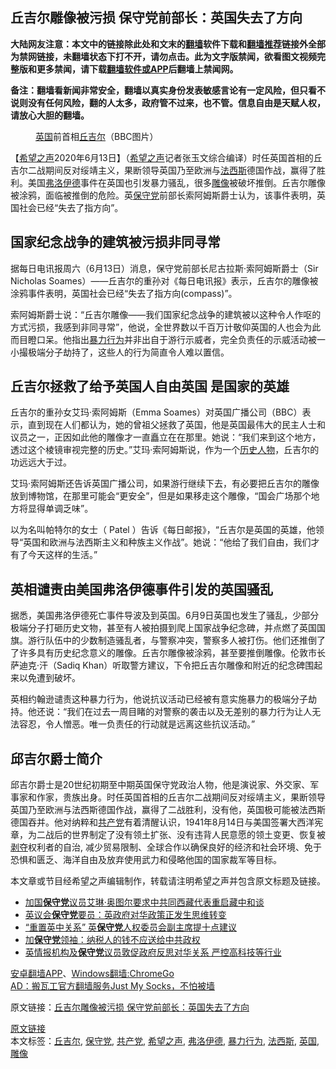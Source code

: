  <h2>丘吉尔雕像被污损  保守党前部长：英国失去了方向</h2> <p class="notice"><b>大陆网友注意：本文中的链接除此处和文末的<a href="https://github.com/bannedbook/fanqiang" >翻墙</a>软件下载和<a href="https://github.com/killgcd/justmysocks/blob/master/README.md">翻墙推荐</a>链接外全部为禁网链接，未翻墙状态下打不开，请勿点击。此为文字版禁闻，欲看图文视频完整版和更多禁闻，请下载<a href="https://github.com/bannedbook/fanqiang">翻墙软件或APP</a>后翻墙上禁闻网。</p><p>备注：翻墙看新闻非常安全，翻墙以真实身份发表敏感言论有一定风险，但只看不说则没有任何风险，翻的人太多，政府管不过来，也不管。信息自由是天赋人权，请放心大胆的翻墙。</b></p>  <div class="entry"> <figure><figcaption><a href="https://www.bannedbook.org/bnews/tag/%e8%8b%b1%e5%9b%bd/" class="st_tag internal_tag" rel="tag" title="标签 英国 下的日志">英国</a>前首相<a href="https://www.bannedbook.org/bnews/tag/%E4%B8%98%E5%90%89%E5%B0%94/" class="st_tag internal_tag" rel="tag" title="标签 丘吉尔 下的日志">丘吉尔</a>（BBC图片）</figcaption></figure> <p>【<span class='wp_keywordlink_affiliate'><a href="https://www.soundofhope.org" title="希望之声" target="_blank">希望之声</a></span>2020年6月13日】（<a href="https://www.bannedbook.org/bnews/tag/%e5%b8%8c%e6%9c%9b%e4%b9%8b%e5%a3%b0/" class="st_tag internal_tag" rel="tag" title="标签 希望之声 下的日志">希望之声</a>记者张玉文综合编译）时任英国首相的丘吉尔二战期间反对绥靖主义，果断领导英国乃至欧洲与<a href="https://www.bannedbook.org/bnews/tag/%e6%b3%95%e8%a5%bf%e6%96%af/" class="st_tag internal_tag" rel="tag" title="标签 法西斯 下的日志">法西斯</a>德国作战，赢得了胜利。美国<a href="https://www.bannedbook.org/bnews/tag/%E5%BC%97%E6%B4%9B%E4%BC%8A%E5%BE%B7/" class="st_tag internal_tag" rel="tag" title="标签 弗洛伊德 下的日志">弗洛伊德</a>事件在英国也引发暴力骚乱，很多<a href="https://www.bannedbook.org/bnews/tag/%E9%9B%95%E5%83%8F/" class="st_tag internal_tag" rel="tag" title="标签 雕像 下的日志">雕像</a>被破坏推倒。丘吉尔雕像被涂鸦，面临被推倒的危险。英<a href="https://www.bannedbook.org/bnews/tag/%e4%bf%9d%e5%ae%88%e5%85%9a/" class="st_tag internal_tag" rel="tag" title="标签 保守党 下的日志">保守党</a>前部长索阿姆斯爵士认为，该事件表明，英国社会已经“失去了指方向”。</p> <h2>国家纪念战争的建筑被污损非同寻常</h2> <p>据每日电讯报周六（6月13日）消息，保守党前部长尼古拉斯·索阿姆斯爵士（Sir Nicholas Soames）——丘吉尔的重孙对《每日电讯报》表示，丘吉尔的雕像被涂鸦事件表明，英国社会已经“失去了指方向(compass)”。</p>  <p>索阿姆斯爵士说：“丘吉尔雕像——我们国家纪念战争的建筑被以这种令人作呕的方式污损，我感到非同寻常”，他说，全世界数以千百万计敬仰英国的人也会为此而目瞪口呆。他指出<a href="https://www.bannedbook.org/bnews/tag/%E6%9A%B4%E5%8A%9B%E8%A1%8C%E4%B8%BA/" class="st_tag internal_tag" rel="tag" title="标签 暴力行为 下的日志">暴力行为</a>并非出自于游行示威者，完全负责任的示威活动被一小撮极端分子劫持了，这些人的行为简直令人难以置信。</p> <h2>丘吉尔拯救了给予英国人自由英国 是国家的英雄</h2> <p>丘吉尔的重孙女艾玛·索阿姆斯（Emma Soames）对英国广播公司（BBC）表示，直到现在人们都认为，她的曾祖父拯救了英国，他是英国最伟大的民主人士和议员之一，正因如此他的雕像才一直矗立在在那里。她说：“我们来到这个地方，透过这个棱镜审视完整的历史。”艾玛·索阿姆斯说，作为一个<span class='wp_keywordlink'><a href="https://www.bannedbook.org/forum32/" title="中国历史人物真相" target="_blank">历史人物</a></span>，丘吉尔的功远远大于过。</p>  <p>艾玛·索阿姆斯还告诉英国广播公司，如果游行继续下去，有必要把丘吉尔的雕像放到博物馆，在那里可能会“更安全”，但是如果移走这个雕像，“国会广场那个地方将显得单调乏味”。</p> <p>以为名叫帕特尔的女士（ Patel ）告诉《每日邮报》，“丘吉尔是英国的英雄，他领导“英国和欧洲与法西斯主义和种族主义作战”。她说：“他给了我们自由，我们才有了今天这样的生活。”</p>  <h2>英相谴责由美国弗洛伊德事件引发的英国骚乱</h2> <p>据悉，美国弗洛伊德死亡事件导波及到英国。6月9日英国也发生了骚乱，少部分极端分子打砸历史文物，甚至有人被拍摄到爬上国家战争纪念碑，并点燃了英国国旗。游行队伍中的少数制造骚乱者，与警察冲突，警察多人被打伤。他们还推倒了了许多具有历史纪念意义的雕像。丘吉尔雕像被涂鸦，甚至要推倒雕像。伦敦市长萨迪克·汗（Sadiq Khan）听取警方建议，下令把丘吉尔雕像和附近的纪念碑围起来以免遭到破坏。</p> <p>英相约翰逊谴责这种暴力行为，他说抗议活动已经被有意实施暴力的极端分子劫持。他还说：“我们在过去一周目睹的对警察的袭击以及无差别的暴力行为让人无法容忍，令人憎恶。唯一负责任的行动就是远离这些抗议活动。”</p>  <h2>邱吉尔爵士简介 </h2> <p>邱吉尔爵士是20世纪初期至中期英国保守党政治人物，他是演说家、外交家、军事家和作家，贵族出身。时任英国首相的丘吉尔二战期间反对绥靖主义，果断领导英国乃至欧洲与法西斯德国作战，赢得了二战胜利，没有他，英国极可能被法西斯德国吞并。他对纳粹和<a href="https://www.bannedbook.org/bnews/tag/%e5%85%b1%e4%ba%a7%e5%85%9a/" class="st_tag internal_tag" rel="tag" title="标签 共产党 下的日志">共产党</a>有着清醒认识，1941年8月14日与美国签署大西洋宪章，为二战后的世界制定了没有领土扩张、没有违背人民意愿的领土变更、恢复被<span class='wp_keywordlink'><a href="https://www.bannedbook.org/forum2/topic21.html" title="《剥夺》 黄建民 著" target="_blank">剥夺</a></span>权利者的自治, 减少贸易限制、全球合作以确保良好的经济和社会环境、免于恐惧和匮乏、海洋自由及放弃使用武力和侵略他国的国家裁军等目标。</p> <p>本文章或节目经希望之声编辑制作，转载请注明希望之声并包含原文标题及链接。</p> <ul class='op-related-articles' title='相关阅读'> <li><a href='https://www.bannedbook.org/bnews/renquan/xizang/20200612/1343789.html' target='_blank'>加国<b>保守党</b>议员艾琳·奥图尔要求中共同西藏代表重启藏中和谈</a></li> <li><a href='https://www.bannedbook.org/bnews/cbnews/20200506/1323945.html' target='_blank'>英议会<b>保守党</b>要员：英政府对华政策正发生思维转变</a></li> <li><a href='https://www.bannedbook.org/bnews/comments/20200506/1323815.html' target='_blank'>“重置英中关系” 英<b>保守党</b>人权委员会副主席提十点建议</a></li> <li><a href='https://www.bannedbook.org/bnews/cbnews/20200419/1315217.html' target='_blank'>加<b>保守党</b>领袖：纳税人的钱不应送给中共政权</a></li> <li><a href='https://www.bannedbook.org/bnews/comments/20200415/1312669.html' target='_blank'>英情报机构及<b>保守党</b>议员敦促政府反思对华关系 严控高科技等行业</a></li> </ul> <div class="texttj"> <a href="https://github.com/bannedbook/fanqiang/wiki/%E7%A6%81%E9%97%BB%E7%BD%91%E5%AE%89%E5%8D%93%E7%BF%BB%E5%A2%99%E6%96%B0%E9%97%BBAPP" target="_blank">安卓翻墙APP</a>、<a href="https://github.com/bannedbook/fanqiang/wiki/Chrome%E4%B8%80%E9%94%AE%E7%BF%BB%E5%A2%99%E5%8C%85" target="_blank">Windows翻墙:ChromeGo</a><br/> <a href="https://github.com/killgcd/justmysocks/blob/master/README.md" target="_blank">AD：搬瓦工官方翻墙服务Just My Socks，不怕被墙</a> </div><p>原文链接：<a class="src_link"  href="https://m.soundofhope.org/post/390037" target="_blank">丘吉尔雕像被污损  保守党前部长：英国失去了方向</a></p><a name='sharetosocial'></a>         <div><a href='https://www.bannedbook.org/bnews/comments/20200614/1344482.html'>原文链接</a></div>  </div><!--END ENTRY--> <div class="postfooter"> <div>本文标签：<a href="https://www.bannedbook.org/bnews/tag/%E4%B8%98%E5%90%89%E5%B0%94/" rel="tag">丘吉尔</a>, <a href="https://www.bannedbook.org/bnews/tag/%e4%bf%9d%e5%ae%88%e5%85%9a/" rel="tag">保守党</a>, <a href="https://www.bannedbook.org/bnews/tag/%e5%85%b1%e4%ba%a7%e5%85%9a/" rel="tag">共产党</a>, <a href="https://www.bannedbook.org/bnews/tag/%e5%b8%8c%e6%9c%9b%e4%b9%8b%e5%a3%b0/" rel="tag">希望之声</a>, <a href="https://www.bannedbook.org/bnews/tag/%E5%BC%97%E6%B4%9B%E4%BC%8A%E5%BE%B7/" rel="tag">弗洛伊德</a>, <a href="https://www.bannedbook.org/bnews/tag/%E6%9A%B4%E5%8A%9B%E8%A1%8C%E4%B8%BA/" rel="tag">暴力行为</a>, <a href="https://www.bannedbook.org/bnews/tag/%e6%b3%95%e8%a5%bf%e6%96%af/" rel="tag">法西斯</a>, <a href="https://www.bannedbook.org/bnews/tag/%e8%8b%b1%e5%9b%bd/" rel="tag">英国</a>, <a href="https://www.bannedbook.org/bnews/tag/%E9%9B%95%E5%83%8F/" rel="tag">雕像</a></div>  </div><!--END POSTFOOTER--> 